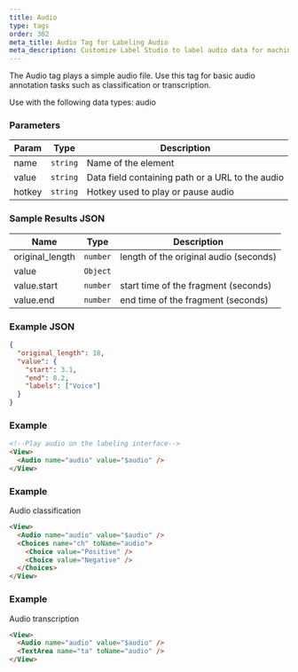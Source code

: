 ```yaml
---
title: Audio
type: tags
order: 302
meta_title: Audio Tag for Labeling Audio
meta_description: Customize Label Studio to label audio data for machine learning and data science projects.
---
```


The Audio tag plays a simple audio file. Use this tag for basic audio annotation tasks such as classification or transcription.

Use with the following data types: audio

### Parameters

| Param | Type | Description |
| --- | --- | --- |
| name | <code>string</code> | Name of the element |
| value | <code>string</code> | Data field containing path or a URL to the audio |
| hotkey | <code>string</code> | Hotkey used to play or pause audio |

### Sample Results JSON

| Name | Type | Description |
| --- | --- | --- |
| original_length | <code>number</code> | length of the original audio (seconds) |
| value | <code>Object</code> |  |
| value.start | <code>number</code> | start time of the fragment (seconds) |
| value.end | <code>number</code> | end time of the fragment (seconds) |

### Example JSON
```json
{
  "original_length": 18,
  "value": {
    "start": 3.1,
    "end": 8.2,
    "labels": ["Voice"]
  }
}
```

### Example
```html
<!--Play audio on the labeling interface-->
<View>
  <Audio name="audio" value="$audio" />
</View>
```
### Example

Audio classification

```html
<View>
  <Audio name="audio" value="$audio" />
  <Choices name="ch" toName="audio">
    <Choice value="Positive" />
    <Choice value="Negative" />
  </Choices>
</View>
```
### Example

Audio transcription

```html
<View>
  <Audio name="audio" value="$audio" />
  <TextArea name="ta" toName="audio" />
</View>
```
